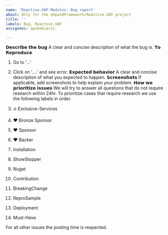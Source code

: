 ```yaml
---
name: 'Reactive.XAF-Modules: Bug report'
about: Only for the eXpandFramework/Reactive.XAF project
title: ''
labels: Bug, Reactive.XAF
assignees: apobekiaris

---
```


𝗗𝗲𝘀𝗰𝗿𝗶𝗯𝗲 𝘁𝗵𝗲 𝗯𝘂𝗴
A clear and concise description of what the bug is.
𝗧𝗼 𝗥𝗲𝗽𝗿𝗼𝗱𝘂𝗰𝗲
1. Go to '...'
2. Click on '....' and see error.
𝗘𝘅𝗽𝗲𝗰𝘁𝗲𝗱 𝗯𝗲𝗵𝗮𝘃𝗶𝗼𝗿
A clear and concise description of what you expected to happen.
𝗦𝗰𝗿𝗲𝗲𝗻𝘀𝗵𝗼𝘁𝘀
If applicable, add screenshots to help explain your problem.
𝗛𝗼𝘄 𝘄𝗲 𝗽𝗿𝗶𝗼𝗿𝗶𝘁𝗶𝘇𝗲 𝗶𝘀𝘀𝘂𝗲𝘀
We will try to answer all questions that do not require research within 24hr.
To prioritize cases that require research we use the following labels in order.

01. ❇️ Exclusive-Services
01. ❤ Bronze Sponsor
02. ❤ Sponsor
03. ❤ Backer
04. Installation
05. ShowStopper
06. Nuget
07. Contribution
08. BreakingChange
09. ReproSample
10. Deployment
11. Must-Have

For all other issues the posting time is respected.